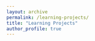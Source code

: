 ```yaml
---
layout: archive
permalink: /learning-projects/
title: "Learning Projects"
author_profile: true
---
```


